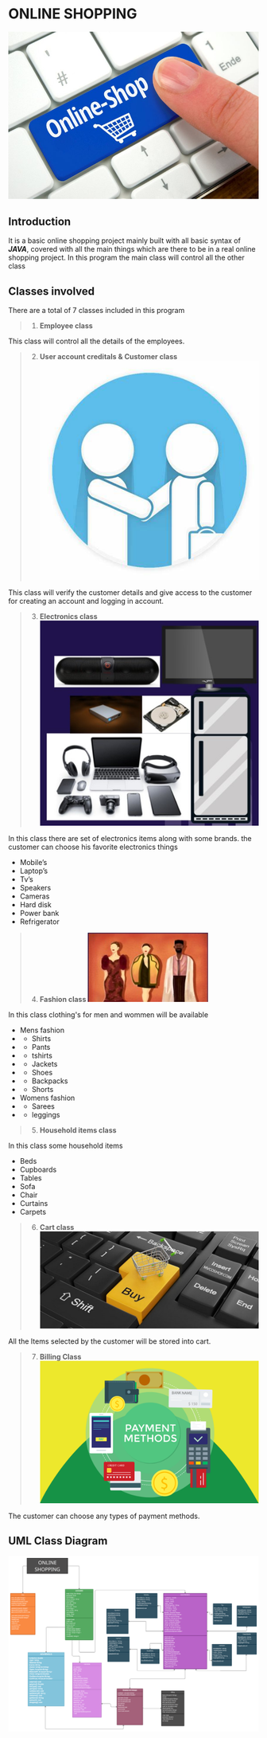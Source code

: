 # **ONLINE SHOPPING**
![OnlineShopping](OnlineShopping.jpg)

## Introduction 

It is a basic online shopping project mainly built with all basic syntax of ***JAVA***, covered with all the main things which are there to be in a real online shopping project. In this program the main class will control all the other class

## Classes involved 

There are a total of 7 classes included in this program
> 1. **Employee class**

This class will control all the details of the employees.

> 2. **User account creditals & Customer class**
![customer](Customer.jpg)

This class will verify the customer details and give access to the customer for creating an account and logging in account.

> 3. **Electronics class**
![Elctronics Items](Electronics.jpg)

In this class there are set of electronics items along with some brands. the customer can choose his favorite electronics things
- Mobile’s
- Laptop’s
- Tv’s
- Speakers
- Cameras
- Hard disk
- Power bank
- Refrigerator


> 4. **Fashion class**
![Fasion](Fashion.jpg)

In this class clothing's for men and wommen will be available
- Mens fashion
- - Shirts
- - Pants
- - tshirts
- - Jackets
- - Shoes
- - Backpacks
- - Shorts
- Womens fashion
- - Sarees
- - leggings



> 5. **Household items class**

In this class some household items
- Beds
- Cupboards
- Tables 
- Sofa
- Chair
- Curtains
- Carpets

> 6. **Cart class**
![](cart.jpg)

All the Items selected by the customer will be stored into cart.

> 7. **Billing Class**
![](billing.png)

The customer can choose any types of payment methods.

## UML Class Diagram

![Online Shooping](ClassDiagram.jpg)


